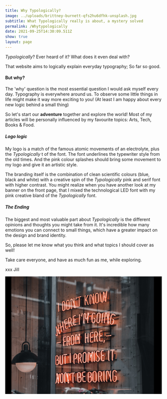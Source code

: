 ```yaml
---
title: Why Typologically?
image: ../uploads/brittney-burnett-qfs2hu6dfhk-unsplash.jpg
subtitle: What Typologically really is about, a mystery solved
permalink: /Whytypologically
date: 2021-09-25T14:30:09.511Z
show: true
layout: page
---
```

*Typologically*? Ever heard of it? What does it even deal with? 

That website aims to logically explain everyday typography; So far so good. 

#### **But why?**

The 'why' question is the most essential question I would ask myself every day. Typography is everywhere around us. To observe some little things in life might make it way more exciting to you! (At least I am happy about every new logic behind a small thing) 

So let's start our **adventure** together and explore the world! Most of my articles will be personally influenced by my favourite topics: Arts, Tech, Books & Food. 

##### Logo logic

My logo is a match of the famous atomic movements of an electrolyte, plus the *Typologically* t of the font. The font underlines the typewriter style from the old times. And the pink colour splashes should bring some movement to my logo and give it an artistic style. 

The branding itself is the combination of clean scientific colours (blue, black and white) with a creative spin of the *Typologically* pink and serif font with higher contrast. You might realize when you have another look at my banner on the front page, that I mixed the technological LED font with my pink creative bland of the *Typologically* font. 

##### The Ending

The biggest and most valuable part about *Typologically* is the different opinions and thoughts you might take from it. It's incredible how many emotions you can connect to small things, which have a greater impact on the design and brand identity. 

So, please let me know what you think and what topics I should cover as well! 

Take care everyone, and have as much fun as me, while exploring.

xxx Jill

![I promise it won't be boring](../uploads/aboutpicture.jpg "I promise it won't be boring;Photo by LOGAN WEAVER on Unsplash")